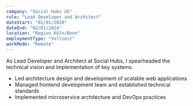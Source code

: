 ```yaml
---
company: "Social Hubs UG"
role: "Lead Developer and Architect"
dateStart: "01/01/2020"
dateEnd: "02/01/2024"
location: "Region Köln/Bonn"
employmentType: "Vollzeit"
workMode: "Remote"
---
```


As Lead Developer and Architect at Social Hubs, I spearheaded the technical vision and implementation of key systems.

- Led architecture design and development of scalable web applications
- Managed frontend development team and established technical standards
- Implemented microservice architecture and DevOps practices

